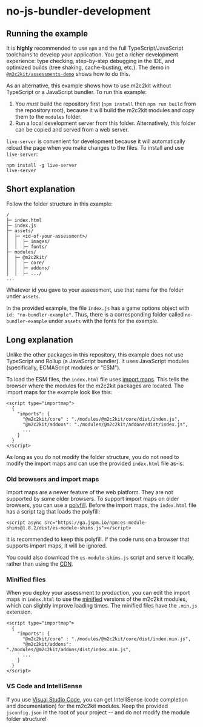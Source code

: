 # no-js-bundler-development

## Running the example

It is **highly** recommended to use `npm` and the full TypeScript/JavaScript toolchains to develop your application. You get a richer development experience: type checking, step-by-step debugging in the IDE, and optimized builds (tree shaking, cache-busting, etc.). The demo in [`@m2c2kit/assessments-demo`](../../packages/assessments-demo) shows how to do this.

As an alternative, this example shows how to use m2c2kit without TypeScript or a JavaScript bundler. To run this example:

1. You _must_ build the repository first (`npm install` then `npm run build` from the repository root), because it will build the m2c2kit modules and copy them to the `modules` folder.
2. Run a local development server from this folder. Alternatively, this folder can be copied and served from a web server.

`live-server` is convenient for development because it will automatically reload the page when you make changes to the files. To install and use `live-server`:

```
npm install -g live-server
live-server
```

## Short explanation

Follow the folder structure in this example:

```
/
├─ index.html
├─ index.js
├─ assets/
│  ├─ <id-of-your-assessment>/
│  │  ├─ images/
│  │  ├─ fonts/
├─ modules/
│  ├─ @m2c2kit/
│  │  ├─ core/
│  │  ├─ addons/
│  │  ├─ .../
...
```

Whatever id you gave to your assessment, use that name for the folder under `assets`.

In the provided example, the file `index.js` has a game options object with `id: "no-bundler-example"`. Thus, there is a corresponding folder called `no-bundler-example` under `assets` with the fonts for the example.

## Long explanation

Unlike the other packages in this repository, this example does not use TypeScript and Rollup (a JavaScript bundler). It uses JavaScript modules (specifically, ECMAScript modules or "ESM").

To load the ESM files, the `index.html` file uses [import maps](https://developer.mozilla.org/en-US/docs/Web/HTML/Element/script/type/importmap). This tells the browser where the modules for the m2c2kit packages are located. The import maps for the example look like this:

```
<script type="importmap">
  {
    "imports": {
      "@m2c2kit/core" : "./modules/@m2c2kit/core/dist/index.js",
      "@m2c2kit/addons": "./modules/@m2c2kit/addons/dist/index.js",
      ...
    }
  }
</script>
```

As long as you do not modify the folder structure, you do not need to modify the import maps and can use the provided `index.html` file as-is.

### Old browsers and import maps

Import maps are a newer feature of the web platform. They are not supported by some older browsers. To support import maps on older browsers, you can use a [polyfill](https://developer.mozilla.org/en-US/docs/Glossary/Polyfill). Before the import maps, the `index.html` file has a script tag that loads the polyfill:

```
<script async src="https://ga.jspm.io/npm:es-module-shims@1.8.2/dist/es-module-shims.js"></script>
```

It is recommended to keep this polyfill. If the code runs on a browser that supports import maps, it will be ignored.

You could also download the `es-module-shims.js` script and serve it locally, rather than using the [CDN](https://developer.mozilla.org/en-US/docs/Glossary/CDN).

### Minified files

When you deploy your assessment to production, you can edit the import maps in `index.html` to use the [minified](https://developer.mozilla.org/en-US/docs/Glossary/Minification) versions of the m2c2kit modules, which can slightly improve loading times. The minified files have the `.min.js` extension.

```
<script type="importmap">
  {
    "imports": {
      "@m2c2kit/core" : "./modules/@m2c2kit/core/dist/index.min.js",
      "@m2c2kit/addons": "./modules/@m2c2kit/addons/dist/index.min.js",
      ...
    }
  }
</script>
```

### VS Code and IntelliSense

If you use [Visual Studio Code](https://code.visualstudio.com/), you can get IntelliSense (code completion and documentation) for the m2c2kit modules. Keep the provided `jsconfig.json` in the root of your project -- and do not modify the module folder structure!
